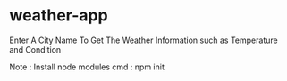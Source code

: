 # weather-app
Enter A City Name To Get The Weather Information such as Temperature and Condition


Note : Install node modules
cmd : npm init
